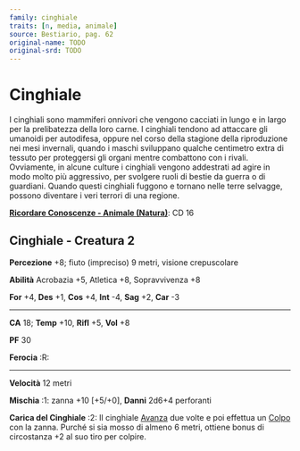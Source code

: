 ```yaml
---
family: cinghiale
traits: [n, media, animale]
source: Bestiario, pag. 62
original-name: TODO
original-srd: TODO
---
```


# Cinghiale

I cinghiali sono mammiferi onnivori che vengono cacciati in lungo e in largo per
la prelibatezza della loro carne. I cinghiali tendono ad attaccare gli umanoidi
per autodifesa, oppure nel corso della stagione della riproduzione nei mesi
invernali, quando i maschi sviluppano qualche centimetro extra di tessuto per
proteggersi gli organi mentre combattono con i rivali. Ovviamente, in alcune
culture i cinghiali vengono addestrati ad agire in modo molto più aggressivo,
per svolgere ruoli di bestie da guerra o di guardiani. Quando questi cinghiali
fuggono e tornano nelle terre selvagge, possono diventare i veri terrori di una
regione.

**[Ricordare Conoscenze - Animale (Natura)](/azioni/ricordare-conoscenze)**: CD
16

## Cinghiale - Creatura 2

**Percezione** +8; fiuto (impreciso) 9 metri, visione crepuscolare

**Abilità** Acrobazia +5, Atletica +8, Sopravvivenza +8

**For** +4, **Des** +1, **Cos** +4, **Int** -4, **Sag** +2, **Car** -3

---

**CA** 18; **Temp** +10, **Rifl** +5, **Vol** +8

**PF** 30

**Ferocia** :R:

---

**Velocità** 12 metri

**Mischia** :1: zanna +10 \[+5/+0], **Danni** 2d6+4 perforanti

**Carica del Cinghiale** :2: Il cinghiale [Avanza](/azioni/avanzare) due volte e
poi effettua un [Colpo](/azioni/colpire) con la zanna. Purché si sia mosso di
almeno 6 metri, ottiene bonus di circostanza +2 al suo tiro per colpire.
